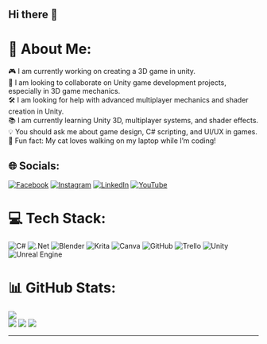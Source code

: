 ## Hi there 👋

# 💫 About Me:
🎮 I am currently working on creating a 3D game in unity.  <br>🤝 I am looking to collaborate on Unity game development projects, especially in 3D game mechanics.  <br>🛠️ I am looking for help with advanced multiplayer mechanics and shader creation in Unity.  <br>📚 I am currently learning Unity 3D, multiplayer systems, and shader effects.  <br>💡 You should ask me about game design, C# scripting, and UI/UX in games.  <br>🐾 Fun fact: My cat loves walking on my laptop while I’m coding!  


## 🌐 Socials:
[![Facebook](https://img.shields.io/badge/Facebook-%231877F2.svg?logo=Facebook&logoColor=white)]([https://www.facebook.com/profile.php?id=61571923887825](https://www.facebook.com/profile.php?id=61571923887825)) [![Instagram](https://img.shields.io/badge/Instagram-%23E4405F.svg?logo=Instagram&logoColor=white)](https://instagram.com/daisenpixels) [![LinkedIn](https://img.shields.io/badge/LinkedIn-%230077B5.svg?logo=linkedin&logoColor=white)](https://linkedin.com/in/sherlyangel) [![YouTube](https://img.shields.io/badge/YouTube-%23FF0000.svg?logo=YouTube&logoColor=white)](https://www.youtube.com/@DaisenPixels) 

# 💻 Tech Stack:
![C#](https://img.shields.io/badge/c%23-%23239120.svg?style=for-the-badge&logo=csharp&logoColor=white) ![.Net](https://img.shields.io/badge/.NET-5C2D91?style=for-the-badge&logo=.net&logoColor=white) ![Blender](https://img.shields.io/badge/blender-%23F5792A.svg?style=for-the-badge&logo=blender&logoColor=white) ![Krita](https://img.shields.io/badge/Krita-203759?style=for-the-badge&logo=krita&logoColor=EEF37B) ![Canva](https://img.shields.io/badge/Canva-%2300C4CC.svg?style=for-the-badge&logo=Canva&logoColor=white) ![GitHub](https://img.shields.io/badge/github-%23121011.svg?style=for-the-badge&logo=github&logoColor=white) ![Trello](https://img.shields.io/badge/Trello-%23026AA7.svg?style=for-the-badge&logo=Trello&logoColor=white) ![Unity](https://img.shields.io/badge/unity-%23000000.svg?style=for-the-badge&logo=unity&logoColor=white) ![Unreal Engine](https://img.shields.io/badge/unrealengine-%23313131.svg?style=for-the-badge&logo=unrealengine&logoColor=white)
# 📊 GitHub Stats:
![](https://github-readme-stats.vercel.app/api?username=sherlyangel15&theme=dark&hide_border=false&include_all_commits=false&count_private=false)<br/>
![](https://github-readme-streak-stats.herokuapp.com/?user=sherlyangel15&theme=dark&hide_border=false)
![](https://github-readme-stats.vercel.app/api/top-langs/?username=sherlyangel15&theme=dark&hide_border=false&include_all_commits=false&count_private=false&layout=compact)
[![](https://visitcount.itsvg.in/api?id=sherlyangel15&icon=0&color=0)](https://visitcount.itsvg.in)

---

<!-- Proudly created with GPRM ( https://gprm.itsvg.in ) -->

<!--
**sherlyangel15/sherlyangel15** is a ✨ _special_ ✨ repository because its `README.md` (this file) appears on your GitHub profile.

Here are some ideas to get you started:

- 🔭 I’m currently working on ...
- 🌱 I’m currently learning ...
- 👯 I’m looking to collaborate on ...
- 🤔 I’m looking for help with ...
- 💬 Ask me about ...
- 📫 How to reach me: ...
- 😄 Pronouns: ...
- ⚡ Fun fact: ...
-->
